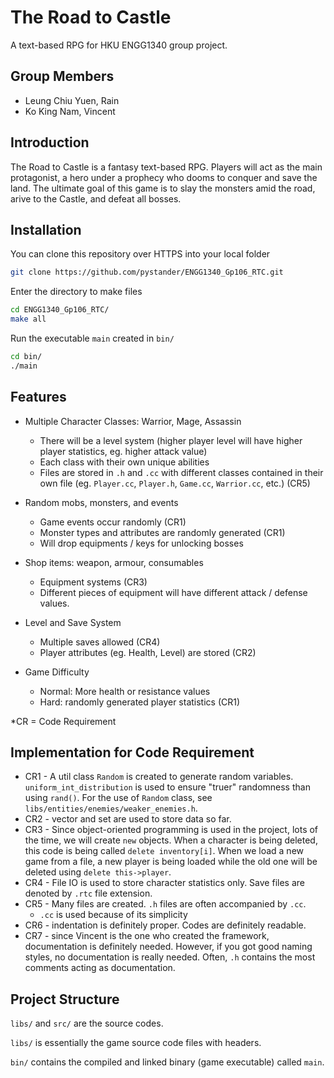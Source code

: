 # The Road to Castle
A text-based RPG for HKU ENGG1340 group project.

## Group Members
- Leung Chiu Yuen, Rain
- Ko King Nam, Vincent

## Introduction
The Road to Castle is a fantasy text-based RPG. Players will act as the main protagonist, a hero under a prophecy who dooms to conquer and save the land.
The ultimate goal of this game is to slay the monsters amid the road, arive to the Castle, and defeat all bosses.

## Installation
You can clone this repository over HTTPS into your local folder
```bash
git clone https://github.com/pystander/ENGG1340_Gp106_RTC.git
```

Enter the directory to make files
```bash
cd ENGG1340_Gp106_RTC/
make all
```

Run the executable `main` created in `bin/`
```bash
cd bin/
./main
```

## Features
- Multiple Character Classes: Warrior, Mage, Assassin
    - There will be a level system (higher player level will have higher player statistics, eg. higher attack value)
    - Each class with their own unique abilities
    - Files are stored in `.h` and `.cc` with different classes contained in their own file (eg. `Player.cc`, `Player.h`, `Game.cc`, `Warrior.cc`, etc.) (CR5)

- Random mobs, monsters, and events
    - Game events occur randomly (CR1)
    - Monster types and attributes are randomly generated (CR1)
    - Will drop equipments / keys for unlocking bosses

- Shop items: weapon, armour, consumables
    - Equipment systems (CR3)
    - Different pieces of equipment will have different attack / defense values.

- Level and Save System
    - Multiple saves allowed (CR4)
    - Player attributes (eg. Health, Level) are stored (CR2)

- Game Difficulty
    - Normal: More health or resistance values
    - Hard: randomly generated player statistics (CR1)

*CR = Code Requirement

## Implementation for Code Requirement
- CR1 - A util class `Random` is created to generate random variables. `uniform_int_distribution` is used to ensure "truer" randomness than using `rand()`. For the use of `Random` class, see `libs/entities/enemies/weaker_enemies.h`.
- CR2 - vector and set are used to store data so far.
- CR3 - Since object-oriented programming is used in the project, lots of the time, we will create `new` objects. When a character is being deleted, this code is being called `delete inventory[i]`. When we load a new game from a file, a new player is being loaded while the old one will be deleted using `delete this->player`.
- CR4 - File IO is used to store character statistics only. Save files are denoted by `.rtc` file extension.
- CR5 - Many files are created. `.h` files are often accompanied by `.cc`.
    - `.cc` is used because of its simplicity
- CR6 - indentation is definitely proper. Codes are definitely readable.
- CR7 - since Vincent is the one who created the framework, documentation is definitely needed. However, if you got good naming styles, no documentation is really needed. Often, `.h` contains the most comments acting as documentation.

## Project Structure
`libs/` and `src/` are the source codes.

`libs/` is essentially the game source code files with headers.

`bin/` contains the compiled and linked binary (game executable) called `main`.
